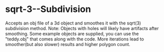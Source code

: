 # sqrt-3--Subdivision

Accepts an obj file of a 3d object and smoothes it with the sqrt(3) subdivision method. 
Note: Objects with holes will likely have artifacts after smoothing. Some example objects
are supplied, you can use the "teddy.obj" that comes along with the code.
More iterations lead to smoother(but also slower) results and higher polygon count.
